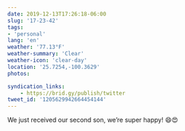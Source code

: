 ```yaml
---
date: 2019-12-13T17:26:18-06:00
slug: '17-23-42'
tags:
- 'personal'
lang: 'en'
weather: '77.13°F'
weather-summary: 'Clear'
weather-icon: 'clear-day'
location: '25.7254,-100.3629'
photos:

syndication_links:
    - https://brid.gy/publish/twitter
tweet_id: '1205629942664454144'
---
```

We just received our second son, we’re super happy! 😄😍 

